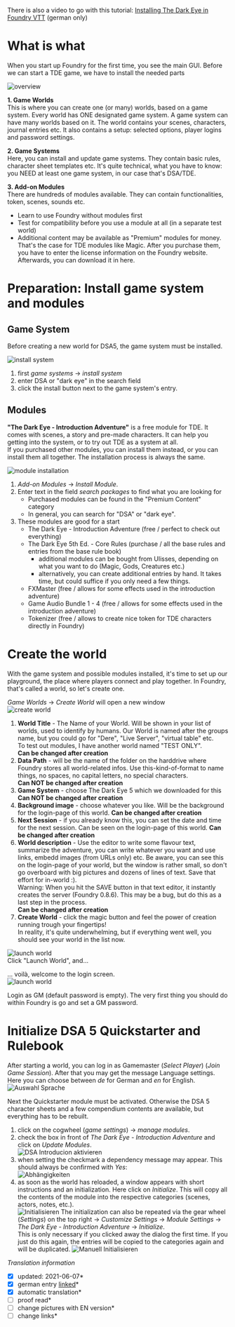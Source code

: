There is also a video to go with this tutorial: [Installing The Dark Eye in Foundry VTT](https://www.youtube.com/watch?v=bzgb_pmw-bs) (german only)

# What is what
When you start up Foundry for the first time, you see the main GUI. Before we can start a TDE game, we have to install the needed parts  

![overview](images/en-create-world-01.jpg)  

**1. Game Worlds**  
   This is where you can create one (or many) worlds, based on a game system. Every world has ONE designated game system. A game system can have many worlds based on it. The world contains your scenes, characters, journal entries etc.
   It also contains a setup: selected options, player logins and password settings.  
   
**2. Game Systems**  
   Here, you can install and update game systems. They contain basic rules, character sheet templates etc.
   It's quite technical, what you have to know: you NEED at least one game system, in our case that's DSA/TDE.  
   
**3. Add-on Modules**  
   There are hundreds of modules available. They can contain functionalities, token, scenes, sounds etc.  
   - Learn to use Foundry without modules first
   - Test for compatibility before you use a module at all (in a separate test world)
   - Additional content may be available as "Premium" modules for money. That's the case for TDE modules like Magic. After you purchase them, you have to enter the license information on the Foundry website. Afterwards, you can download it in here.  

# Preparation: Install game system and modules  
## Game System  
Before creating a new world for DSA5, the game system must be installed.  
  
![install system](images/en-create-world-02.jpg)  
1. first *game systems* -> *install system*  
2. enter DSA or "dark eye" in the search field
3. click the install button next to the game system's entry.  

## Modules
**"The Dark Eye - Introduction Adventure"** is a free module for TDE. It comes with scenes, a story and pre-made characters. It can help you getting into the system, or to try out TDE as a system at all.  
If you purchased other modules, you can install them instead, or you can install them all together. The installation process is always the same.  

![module installation](images/en-create-world-03.jpg)  
1. *Add-on Modules* -> *Install Module*.
2. Enter text in the field *search packages* to find what you are looking for  
    - Purchased modules can be found in the "Premium Content" category
    - In general, you can search for "DSA" or "dark eye".  
3. These modules are good for a start
    - The Dark Eye - Introduction Adventure (free / perfect  to check out everything)
    - The Dark Eye 5th Ed. - Core Rules (purchase / all the base rules and entries from the base rule book)
      - additional modules can be bought from Ulisses, depending on what you want to do (Magic, Gods, Creatures etc.)
      - alternatively, you can create additional entries by hand. It takes time, but could suffice if you only need a few things.
    - FXMaster (free / allows for some effects used in the introduction adventure)  
    - Game Audio Bundle 1 - 4 (free / allows for some effects used in the introduction adventure)   
    - Tokenizer (free / allows to create nice token for TDE characters directly in Foundry)  

# Create the world
With the game system and possible modules installed, it's time to set up our playground, the place where players connect and play together. In Foundry, that's called a world, so let's create one.  

*Game Worlds* -> *Create World* will open a new window  
![create world](images/en-create-world-04.jpg)  

1. **World Title** - The Name of your World. Will be shown in your list of worlds, used to identify by humans. Our World is named after the groups name, but you could go for "Dere", "Live Server", "virtual table" etc.  
To test out modules, I have another world named "TEST ONLY".  
**Can be changed after creation**  
2. **Data Path** - will be the name of the folder on the harddrive where Foundry stores all world-related infos. Use this-kind-of-format to name things, no spaces, no capital letters, no special characters.  
**Can NOT be changed after creation**
3. **Game System** - choose The Dark Eye 5 which we downloaded for this  
**Can NOT be changed after creation**
4. **Background image** - choose whatever you like. Will be the background for the login-page of this world.
**Can be changed after creation**
5. **Next Session** - if you already know this, you can set the date and time for the next session. Can be seen on the login-page of this world.
**Can be changed after creation**
6. **World description** - Use the editor to write some flavour text, summarize the adventure, you can write whatever you want and use links, embedd images (from URLs only) etc. Be aware, you can see this on the login-page of your world, but the window is rather small, so don't go overboard with big pictures and dozens of lines of text. Save that effort for in-world :).  
Warning: When you hit the SAVE button in that text editor, it instantly creates the server (Foundry 0.8.6). This may be a bug, but do this as a last step in the process.  
**Can be changed after creation**
7. **Create World** - click the magic button and feel the power of creation running trough your fingertips!  
In reality, it's quite underwhelming, but if everything went well, you should see your world in the list now.  

![launch world](images/en-create-world-05.jpg)  
Click "Launch World", and...

... voilà, welcome to the login screen.  
![launch world](images/en-create-world-06.jpg)  

Login as GM (default password is empty). 
The very first thing you should do within Foundry is go and set a GM password.


# Initialize DSA 5 Quickstarter and Rulebook
After starting a world, you can log in as Gamemaster (*Select Player*) (*Join Game Session*).
After that you may get the message Language settings. Here you can choose between *de* for German and *en* for English.
![Auswahl Sprache](https://user-images.githubusercontent.com/80099175/111479150-001d4e80-8731-11eb-9b5c-753ad24bd892.png)

Next the Quickstarter module must be activated. Otherwise the DSA 5 character sheets and a few compendium contents are available, 
but everything has to be rebuilt.
1. click on the cogwheel (*game settings*) -> *manage modules*.
2. check the box in front of *The Dark Eye - Introduction Adventure* and click on *Update Modules*.  
![DSA Introducion aktivieren](https://user-images.githubusercontent.com/80099175/111480273-1aa3f780-8732-11eb-941c-07547fe1f1b3.png)
3. when setting the checkmark a dependency message may appear. This should always be confirmed with *Yes*:  
![Abhängigkeiten](https://user-images.githubusercontent.com/80099175/111480895-bd5c7600-8732-11eb-8fe8-554389cd4839.png)
4. as soon as the world has reloaded, a window appears with short instructions and an initialization. Here click on *Initialize*. 
This will copy all the contents of the module into the respective categories (scenes, actors, notes, etc.).  
![Initialisieren](https://user-images.githubusercontent.com/80099175/111483176-db2ada80-8734-11eb-9600-5dc837899aa4.png)
The initialization can also be repeated via the gear wheel (*Settings*) on the top right -> *Customize Settings* -> *Module Settings* 
-> *The Dark Eye - Introduction Adventure* -> *Initialize*.  
This is only necessary if you clicked away the dialog the first time. 
If you just do this again, the entries will be copied to the categories again and will be duplicated.
![Manuell Initialisieren](https://user-images.githubusercontent.com/80099175/111482945-a7e84b80-8734-11eb-8ed0-247b453de842.png)


*Translation information*  
*[x] updated: 2021-06-07*  
*[x] german entry [linked](de/de-DSA_5_Welt_erstellen.md)*  
*[x] automatic translation*  
*[ ] proof read*  
*[ ] change pictures with EN version*
*[ ] change links*  
